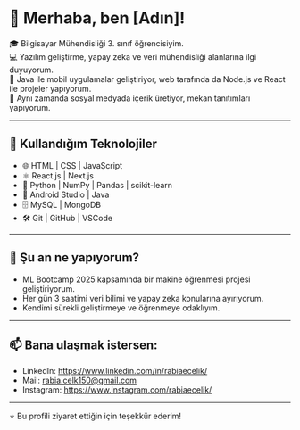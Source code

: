 # 👋 Merhaba, ben [Adın]!

🎓 Bilgisayar Mühendisliği 3. sınıf öğrencisiyim.  
💻 Yazılım geliştirme, yapay zeka ve veri mühendisliği alanlarına ilgi duyuyorum.  
📱 Java ile mobil uygulamalar geliştiriyor, web tarafında da Node.js ve React ile projeler yapıyorum.  
📸 Aynı zamanda sosyal medyada içerik üretiyor, mekan tanıtımları yapıyorum.

---

## 🚀 Kullandığım Teknolojiler

- 🌐 HTML | CSS | JavaScript
- ⚛️ React.js | Next.js
- 🧠 Python | NumPy | Pandas | scikit-learn
- 📱 Android Studio | Java
- 🗄️ MySQL | MongoDB
- 🛠️ Git | GitHub | VSCode

---

## 🌱 Şu an ne yapıyorum?

- ML Bootcamp 2025 kapsamında bir makine öğrenmesi projesi geliştiriyorum.
- Her gün 3 saatimi veri bilimi ve yapay zeka konularına ayırıyorum.
- Kendimi sürekli geliştirmeye ve öğrenmeye odaklıyım.

---

## 📫 Bana ulaşmak istersen:

- LinkedIn: https://www.linkedin.com/in/rabiaecelik/
- Mail: rabia.celk150@gmail.com
- Instagram: https://www.instagram.com/rabiaecelik/

---

⭐️ Bu profili ziyaret ettiğin için teşekkür ederim!  
